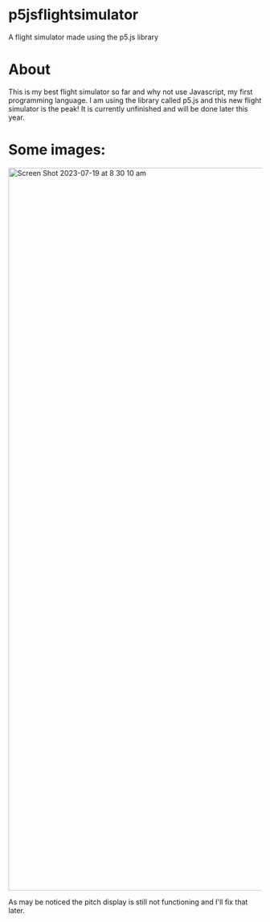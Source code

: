 # p5jsflightsimulator
A flight simulator made using the p5.js library

# About
This is my best flight simulator so far and why not use Javascript, my first programming language. I am using the library called p5.js and this new flight simulator is the peak! It is currently unfinished and will be done later this year.


# Some images:
<img width="1440" alt="Screen Shot 2023-07-19 at 8 30 10 am" src="https://github.com/albertkemp/p5jsflightsimulator/assets/91766342/ab296c54-0015-425e-b3b2-0450bf4c6201">

As may be noticed the pitch display is still not functioning and I'll fix that later.
